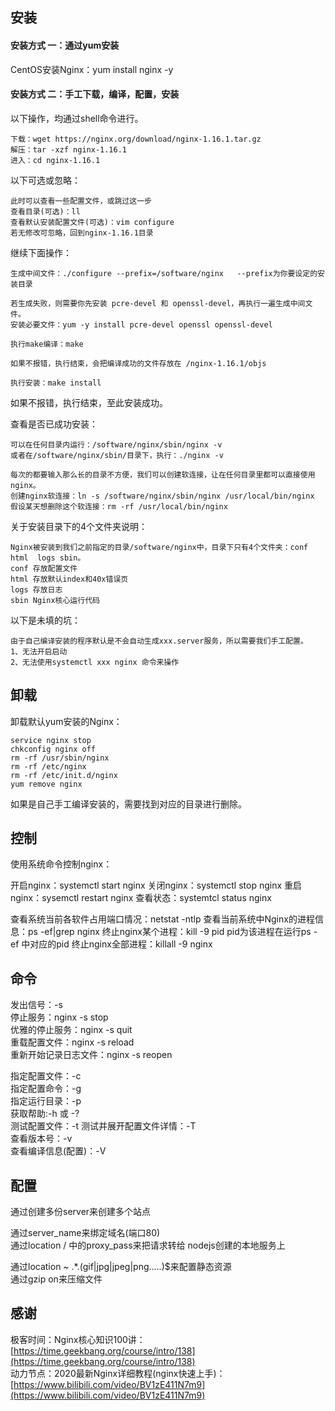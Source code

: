 ## 安装

#### 安装方式 一：通过yum安装
CentOS安装Nginx：yum install nginx -y

#### 安装方式 二：手工下载，编译，配置，安装

以下操作，均通过shell命令进行。

    下载：wget https://nginx.org/download/nginx-1.16.1.tar.gz  
    解压：tar -xzf nginx-1.16.1  
    进入：cd nginx-1.16.1  


以下可选或忽略：  

    此时可以查看一些配置文件，或跳过这一步  
    查看目录(可选)：ll  
    查看默认安装配置文件(可选)：vim configure  
    若无修改可忽略，回到nginx-1.16.1目录  

继续下面操作：  

    生成中间文件：./configure --prefix=/software/nginx   --prefix为你要设定的安装目录  
    
    若生成失败，则需要你先安装 pcre-devel 和 openssl-devel，再执行一遍生成中间文件。  
    安装必要文件：yum -y install pcre-devel openssl openssl-devel  
    
    执行make编译：make  
    
    如果不报错，执行结束，会把编译成功的文件存放在 /nginx-1.16.1/objs  
    
    执行安装：make install  


如果不报错，执行结束，至此安装成功。  

查看是否已成功安装：  

    可以在任何目录内运行：/software/nginx/sbin/nginx -v  
    或者在/software/nginx/sbin/目录下，执行：./nginx -v  
    
    每次的都要输入那么长的目录不方便，我们可以创建软连接，让在任何目录里都可以直接使用nginx。  
    创建nginx软连接：ln -s /software/nginx/sbin/nginx /usr/local/bin/nginx  
    假设某天想删除这个软连接：rm -rf /usr/local/bin/nginx  


关于安装目录下的4个文件夹说明：

    Nginx被安装到我们之前指定的目录/software/nginx中，目录下只有4个文件夹：conf  html  logs sbin。  
    conf 存放配置文件  
    html 存放默认index和40x错误页  
    logs 存放日志  
    sbin Nginx核心运行代码  


以下是未填的坑：  

    由于自己编译安装的程序默认是不会自动生成xxx.server服务，所以需要我们手工配置。  
    1、无法开启启动  
    2、无法使用systemctl xxx nginx 命令来操作  


## 卸载

卸载默认yum安装的Nginx：

    service nginx stop
    chkconfig nginx off
    rm -rf /usr/sbin/nginx
    rm -rf /etc/nginx
    rm -rf /etc/init.d/nginx
    yum remove nginx

如果是自己手工编译安装的，需要找到对应的目录进行删除。


## 控制

使用系统命令控制nginx：  

开启nginx：systemctl start nginx
关闭nginx：systemctl stop nginx
重启nginx：sysemctl restart nginx
查看状态：systemtcl status nginx

查看系统当前各软件占用端口情况：netstat -ntlp
查看当前系统中Nginx的进程信息：ps -ef|grep nginx
终止nginx某个进程：kill -9 pid   pid为该进程在运行ps -ef 中对应的pid
终止nginx全部进程：killall -9 nginx


## 命令

发出信号：-s  
停止服务：nginx -s stop  
优雅的停止服务：nginx -s quit  
重载配置文件：nginx -s reload  
重新开始记录日志文件：nginx -s reopen  

指定配置文件：-c  
指定配置命令：-g  
指定运行目录：-p  
获取帮助:-h 或 -?  
测试配置文件：-t
测试并展开配置文件详情：-T  
查看版本号：-v  
查看编译信息(配置)：-V  


## 配置

通过创建多份server来创建多个站点  

通过server_name来绑定域名(端口80)  
通过location / 中的proxy_pass来把请求转给 nodejs创建的本地服务上  

通过location ~ .*\.(gif|jpg|jpeg|png.....)$来配置静态资源  
通过gzip on来压缩文件  


## 感谢

极客时间：Nginx核心知识100讲：[https://time.geekbang.org/course/intro/138](https://time.geekbang.org/course/intro/138)  
动力节点：2020最新Nginx详细教程(nginx快速上手)：[https://www.bilibili.com/video/BV1zE411N7m9](https://www.bilibili.com/video/BV1zE411N7m9)

